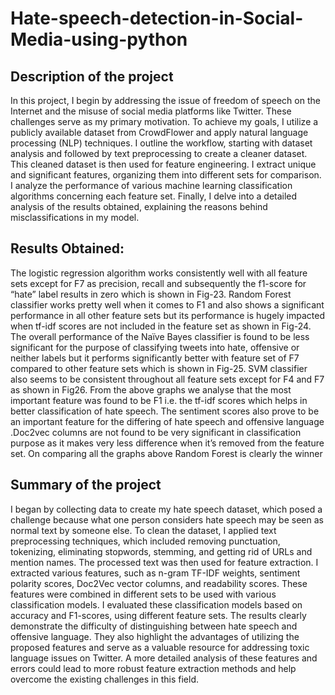 # Hate-speech-detection-in-Social-Media-using-python


## Description of the project

In this project, I begin by addressing the issue of freedom of speech on the Internet and the misuse of social media platforms like Twitter. These challenges serve as my primary motivation.
To achieve my goals, I utilize a publicly available dataset from CrowdFlower and apply natural language processing (NLP) techniques. I outline the workflow, starting with dataset analysis and followed by text preprocessing to create a cleaner dataset. This cleaned dataset is then used for feature engineering.
I extract unique and significant features, organizing them into different sets for comparison. I analyze the performance of various machine learning classification algorithms concerning each feature set.
Finally, I delve into a detailed analysis of the results obtained, explaining the reasons behind misclassifications in my model.

## Results Obtained:

The logistic regression algorithm works consistently well with all feature sets except for F7 as precision, recall and subsequently the f1-score for “hate” label results in zero which is shown in Fig-23. Random Forest classifier works pretty well when it comes to F1 and also shows a significant performance in all other feature sets but its performance is hugely impacted when tf-idf scores are not included in the feature set as shown in Fig-24. The overall performance of the Naïve Bayes classifier is found to be less significant for the purpose of classifying tweets into hate, offensive or neither labels but it performs significantly better with feature set of F7 compared to other feature sets which is shown in Fig-25. SVM classifier also seems to be consistent throughout all feature sets except for F4 and F7 as shown in Fig26. From the above graphs we analyse that the most important feature was found to be F1 i.e. the tf-idf scores which helps in better classification of hate speech. The sentiment scores also prove to be an important feature for the differing of hate speech and offensive language .Doc2vec columns are not found to be very significant in classification purpose as it makes very less difference when it’s removed from the feature set. On comparing all the graphs above Random Forest is clearly the winner

## Summary of the project

I began by collecting data to create my hate speech dataset, which posed a challenge because what one person considers hate speech may be seen as normal text by someone else. To clean the dataset, I applied text preprocessing techniques, which included removing punctuation, tokenizing, eliminating stopwords, stemming, and getting rid of URLs and mention names.
The processed text was then used for feature extraction. I extracted various features, such as n-gram TF-IDF weights, sentiment polarity scores, Doc2Vec vector columns, and readability scores. These features were combined in different sets to be used with various classification models.
I evaluated these classification models based on accuracy and F1-scores, using different feature sets. The results clearly demonstrate the difficulty of distinguishing between hate speech and offensive language. They also highlight the advantages of utilizing the proposed features and serve as a valuable resource for addressing toxic language issues on Twitter. A more detailed analysis of these features and errors could lead to more robust feature extraction methods and help overcome the existing challenges in this field.
